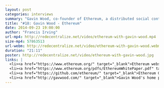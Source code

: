 ```yaml
---
layout: post
categories: interviews
summary: "Gavin Wood, co-founder of Ethereum, a distributed social contract platform. What kind of apps can be built on a block chain? How can this enable financial scrutiny?"
title: "#18: Gavin Wood - Ethereum"
date: 2014-09-23 19:00:00
author: "Francis Irving"
url-mp4: http://redecentralize.net/video/ethereum-with-gavin-wood.mp4
size-mp4: 57863513
url-webm: http://redecentralize.net/video/ethereum-with-gavin-wood.webm
duration: "21:11"
poster: http://redecentralize.net/video/ethereum-with-gavin-wood.jpg
links: |
  <li><a href="https://www.ethereum.org/" target="_blank">Ethereum website</a></li>
  <li><a href="https://www.ethereum.org/pdfs/EthereumWhitePaper.pdf" target="_blank">Ethereum White Paper</a></li>
  <li><a href="https://github.com/ethereum/" target="_blank">Ethereum Github</a></li>
  <li><a href="http://gavwood.com/" target="_blank">Gavin Wood's home page</a></li>
---
```

